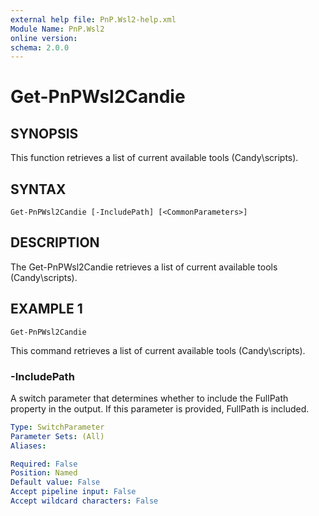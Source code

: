 ```yaml
---
external help file: PnP.Wsl2-help.xml
Module Name: PnP.Wsl2
online version:
schema: 2.0.0
---
```


# Get-PnPWsl2Candie

## SYNOPSIS
This function retrieves a list of current available tools (Candy\scripts).

## SYNTAX

```
Get-PnPWsl2Candie [-IncludePath] [<CommonParameters>]
```

## DESCRIPTION
The Get-PnPWsl2Candie retrieves a list of current available tools (Candy\scripts).



## EXAMPLE 1
```
Get-PnPWsl2Candie
```

This command retrieves a list of current available tools (Candy\scripts).



### -IncludePath
A switch parameter that determines whether to include the FullPath property in the output. 
If this parameter is provided, FullPath is included.

```yaml
Type: SwitchParameter
Parameter Sets: (All)
Aliases:

Required: False
Position: Named
Default value: False
Accept pipeline input: False
Accept wildcard characters: False
```

